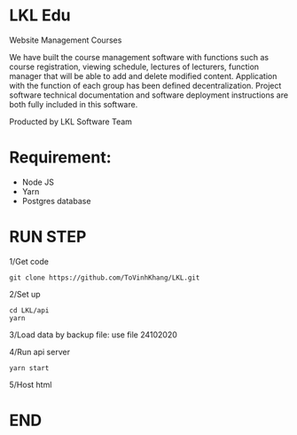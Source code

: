 # LKL Edu
Website Management Courses

We have built the course management software with functions such as course registration, viewing schedule, lectures of lecturers, function manager that will be able to add and delete modified content. Application with the function of each group has been defined decentralization. 
Project software technical documentation and software deployment instructions are both fully included in this software.

Producted by LKL Software Team

# Requirement:
- Node JS
- Yarn
- Postgres database

# RUN STEP
1/Get code
```
git clone https://github.com/ToVinhKhang/LKL.git
```

2/Set up
```
cd LKL/api
yarn
```

3/Load data by backup file: use file 24102020


4/Run api server
```
yarn start
```

5/Host html

# END
